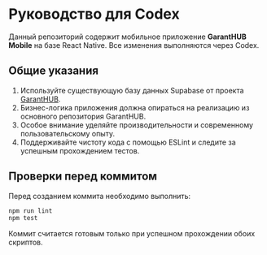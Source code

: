 # Руководство для Codex

Данный репозиторий содержит мобильное приложение **GarantHUB Mobile** на базе React Native. Все изменения выполняются через Codex.

## Общие указания

1. Используйте существующую базу данных Supabase от проекта [GarantHUB](https://github.com/svarovsky7/GarantHUB).
2. Бизнес-логика приложения должна опираться на реализацию из основного репозитория GarantHUB.
3. Особое внимание уделяйте производительности и современному пользовательскому опыту.
4. Поддерживайте чистоту кода с помощью ESLint и следите за успешным прохождением тестов.

## Проверки перед коммитом

Перед созданием коммита необходимо выполнить:

```sh
npm run lint
npm test
```

Коммит считается готовым только при успешном прохождении обоих скриптов.
